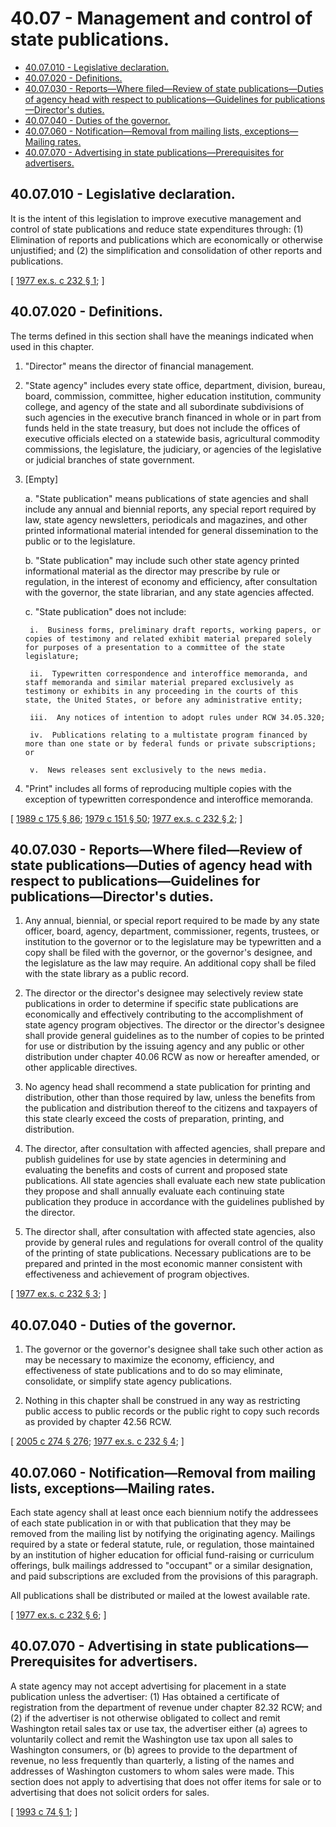 # 40.07 - Management and control of state publications.
* [40.07.010 - Legislative declaration.](#4007010---legislative-declaration)
* [40.07.020 - Definitions.](#4007020---definitions)
* [40.07.030 - Reports—Where filed—Review of state publications—Duties of agency head with respect to publications—Guidelines for publications—Director's duties.](#4007030---reportswhere-filedreview-of-state-publicationsduties-of-agency-head-with-respect-to-publicationsguidelines-for-publicationsdirectors-duties)
* [40.07.040 - Duties of the governor.](#4007040---duties-of-the-governor)
* [40.07.060 - Notification—Removal from mailing lists, exceptions—Mailing rates.](#4007060---notificationremoval-from-mailing-lists-exceptionsmailing-rates)
* [40.07.070 - Advertising in state publications—Prerequisites for advertisers.](#4007070---advertising-in-state-publicationsprerequisites-for-advertisers)
## 40.07.010 - Legislative declaration.
It is the intent of this legislation to improve executive management and control of state publications and reduce state expenditures through: (1) Elimination of reports and publications which are economically or otherwise unjustified; and (2) the simplification and consolidation of other reports and publications.

\[ [1977 ex.s. c 232 § 1](http://leg.wa.gov/CodeReviser/documents/sessionlaw/1977ex1c232.pdf?cite=1977%20ex.s.%20c%20232%20§%201); \]

## 40.07.020 - Definitions.
The terms defined in this section shall have the meanings indicated when used in this chapter.

1. "Director" means the director of financial management.

2. "State agency" includes every state office, department, division, bureau, board, commission, committee, higher education institution, community college, and agency of the state and all subordinate subdivisions of such agencies in the executive branch financed in whole or in part from funds held in the state treasury, but does not include the offices of executive officials elected on a statewide basis, agricultural commodity commissions, the legislature, the judiciary, or agencies of the legislative or judicial branches of state government.

3. [Empty]

    a.  "State publication" means publications of state agencies and shall include any annual and biennial reports, any special report required by law, state agency newsletters, periodicals and magazines, and other printed informational material intended for general dissemination to the public or to the legislature.

    b.  "State publication" may include such other state agency printed informational material as the director may prescribe by rule or regulation, in the interest of economy and efficiency, after consultation with the governor, the state librarian, and any state agencies affected.

    c.  "State publication" does not include:

        i.  Business forms, preliminary draft reports, working papers, or copies of testimony and related exhibit material prepared solely for purposes of a presentation to a committee of the state legislature;

        ii.  Typewritten correspondence and interoffice memoranda, and staff memoranda and similar material prepared exclusively as testimony or exhibits in any proceeding in the courts of this state, the United States, or before any administrative entity;

        iii.  Any notices of intention to adopt rules under RCW 34.05.320;

        iv.  Publications relating to a multistate program financed by more than one state or by federal funds or private subscriptions; or

        v.  News releases sent exclusively to the news media.

4. "Print" includes all forms of reproducing multiple copies with the exception of typewritten correspondence and interoffice memoranda.

\[ [1989 c 175 § 86](http://leg.wa.gov/CodeReviser/documents/sessionlaw/1989c175.pdf?cite=1989%20c%20175%20§%2086); [1979 c 151 § 50](http://leg.wa.gov/CodeReviser/documents/sessionlaw/1979c151.pdf?cite=1979%20c%20151%20§%2050); [1977 ex.s. c 232 § 2](http://leg.wa.gov/CodeReviser/documents/sessionlaw/1977ex1c232.pdf?cite=1977%20ex.s.%20c%20232%20§%202); \]

## 40.07.030 - Reports—Where filed—Review of state publications—Duties of agency head with respect to publications—Guidelines for publications—Director's duties.
1. Any annual, biennial, or special report required to be made by any state officer, board, agency, department, commissioner, regents, trustees, or institution to the governor or to the legislature may be typewritten and a copy shall be filed with the governor, or the governor's designee, and the legislature as the law may require. An additional copy shall be filed with the state library as a public record.

2. The director or the director's designee may selectively review state publications in order to determine if specific state publications are economically and effectively contributing to the accomplishment of state agency program objectives. The director or the director's designee shall provide general guidelines as to the number of copies to be printed for use or distribution by the issuing agency and any public or other distribution under chapter 40.06 RCW as now or hereafter amended, or other applicable directives.

3. No agency head shall recommend a state publication for printing and distribution, other than those required by law, unless the benefits from the publication and distribution thereof to the citizens and taxpayers of this state clearly exceed the costs of preparation, printing, and distribution.

4. The director, after consultation with affected agencies, shall prepare and publish guidelines for use by state agencies in determining and evaluating the benefits and costs of current and proposed state publications. All state agencies shall evaluate each new state publication they propose and shall annually evaluate each continuing state publication they produce in accordance with the guidelines published by the director.

5. The director shall, after consultation with affected state agencies, also provide by general rules and regulations for overall control of the quality of the printing of state publications. Necessary publications are to be prepared and printed in the most economic manner consistent with effectiveness and achievement of program objectives.

\[ [1977 ex.s. c 232 § 3](http://leg.wa.gov/CodeReviser/documents/sessionlaw/1977ex1c232.pdf?cite=1977%20ex.s.%20c%20232%20§%203); \]

## 40.07.040 - Duties of the governor.
1. The governor or the governor's designee shall take such other action as may be necessary to maximize the economy, efficiency, and effectiveness of state publications and to do so may eliminate, consolidate, or simplify state agency publications.

2. Nothing in this chapter shall be construed in any way as restricting public access to public records or the public right to copy such records as provided by chapter 42.56 RCW.

\[ [2005 c 274 § 276](http://lawfilesext.leg.wa.gov/biennium/2005-06/Pdf/Bills/Session%20Laws/House/1133-S.SL.pdf?cite=2005%20c%20274%20§%20276); [1977 ex.s. c 232 § 4](http://leg.wa.gov/CodeReviser/documents/sessionlaw/1977ex1c232.pdf?cite=1977%20ex.s.%20c%20232%20§%204); \]

## 40.07.060 - Notification—Removal from mailing lists, exceptions—Mailing rates.
Each state agency shall at least once each biennium notify the addressees of each state publication in or with that publication that they may be removed from the mailing list by notifying the originating agency. Mailings required by a state or federal statute, rule, or regulation, those maintained by an institution of higher education for official fund-raising or curriculum offerings, bulk mailings addressed to "occupant" or a similar designation, and paid subscriptions are excluded from the provisions of this paragraph.

All publications shall be distributed or mailed at the lowest available rate.

\[ [1977 ex.s. c 232 § 6](http://leg.wa.gov/CodeReviser/documents/sessionlaw/1977ex1c232.pdf?cite=1977%20ex.s.%20c%20232%20§%206); \]

## 40.07.070 - Advertising in state publications—Prerequisites for advertisers.
A state agency may not accept advertising for placement in a state publication unless the advertiser: (1) Has obtained a certificate of registration from the department of revenue under chapter 82.32 RCW; and (2) if the advertiser is not otherwise obligated to collect and remit Washington retail sales tax or use tax, the advertiser either (a) agrees to voluntarily collect and remit the Washington use tax upon all sales to Washington consumers, or (b) agrees to provide to the department of revenue, no less frequently than quarterly, a listing of the names and addresses of Washington customers to whom sales were made. This section does not apply to advertising that does not offer items for sale or to advertising that does not solicit orders for sales.

\[ [1993 c 74 § 1](http://lawfilesext.leg.wa.gov/biennium/1993-94/Pdf/Bills/Session%20Laws/House/1119-S.SL.pdf?cite=1993%20c%2074%20§%201); \]

